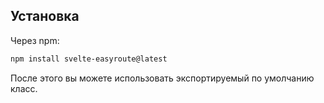 ## Установка

Через npm: 
```bash
npm install svelte-easyroute@latest
```

После этого вы можете использовать экспортируемый по умолчанию класс.
